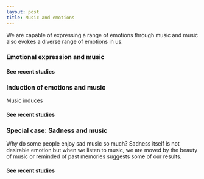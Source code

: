 ```yaml
---
layout: post
title: Music and emotions
---
```


We are capable of expressing a range of emotions through music and music also evokes a diverse range of emotions in us.

### Emotional expression and music

#### See recent studies
<script src="https://bibbase.org/show?bib=https%3A%2F%2Ftuomaseerola.github.io%2FEerola.bib&commas=true&authorFirst=true&filter=keyword:expression&folding=1&theme=simple&limit=5&hidemenu=true"></script>

### Induction of emotions and music

Music induces

#### See recent studies
<script src="https://bibbase.org/show?bib=https%3A%2F%2Ftuomaseerola.github.io%2FEerola.bib&commas=true&authorFirst=true&filter=keyword:emotion&folding=1&theme=simple&limit=5&hidemenu=true"></script>

### Special case: Sadness and music

Why do some people enjoy sad music so much? Sadness itself is not desirable emotion but when we listen to music, we are moved by the beauty of music or reminded of past memories suggests some of our results.  

#### See recent studies
<script src="https://bibbase.org/show?bib=https%3A%2F%2Ftuomaseerola.github.io%2FEerola.bib&authorFirst=true&commas=true&jsonp=1&filter=keyword:Sadness&folding=1&theme=simple&hidemenu=true"></script>

